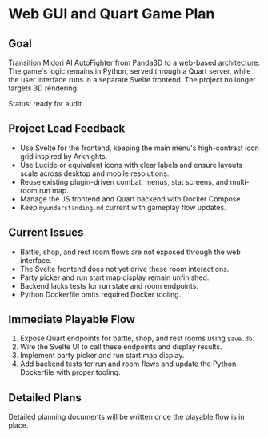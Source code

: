 # Web GUI and Quart Game Plan

## Goal
Transition Midori AI AutoFighter from Panda3D to a web-based architecture. The game's logic remains in Python, served through a Quart server, while the user interface runs in a separate Svelte frontend. The project no longer targets 3D rendering.

Status: ready for audit.

## Project Lead Feedback
- Use Svelte for the frontend, keeping the main menu's high-contrast icon grid inspired by Arknights.
- Use Lucide or equivalent icons with clear labels and ensure layouts scale across desktop and mobile resolutions.
- Reuse existing plugin-driven combat, menus, stat screens, and multi-room run map.
- Manage the JS frontend and Quart backend with Docker Compose.
- Keep `myunderstanding.md` current with gameplay flow updates.

## Current Issues
- Battle, shop, and rest room flows are not exposed through the web interface.
- The Svelte frontend does not yet drive these room interactions.
- Party picker and run start map display remain unfinished.
- Backend lacks tests for run state and room endpoints.
- Python Dockerfile omits required Docker tooling.

## Immediate Playable Flow
1. Expose Quart endpoints for battle, shop, and rest rooms using `save.db`.
2. Wire the Svelte UI to call these endpoints and display results.
3. Implement party picker and run start map display.
4. Add backend tests for run and room flows and update the Python Dockerfile with proper tooling.

## Detailed Plans
Detailed planning documents will be written once the playable flow is in place.
